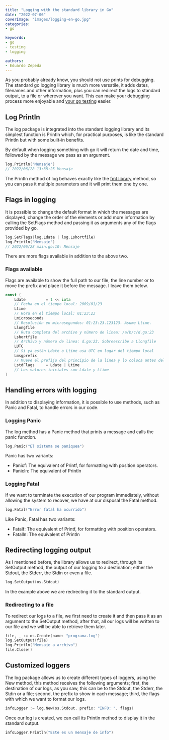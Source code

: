 ```yaml
---
title: "Logging with the standard library in Go"
date: "2022-07-06"
coverImage: "images/logging-en-go.jpg"
categories:
- go

keywords:
- go
- testing
- logging

authors:
- Eduardo Zepeda
---
```


As you probably already know, you should not use prints for debugging. The standard go logging library is much more versatile, it adds dates, filenames and other information, plus you can redirect the logs to standard output, to a file or wherever you want. This can make your debugging process more enjoyable and [your go testing](/blog/go-basic-testing-and-coverage/) easier.

## Log Println

The log package is integrated into the standard logging library and its simplest function is Println which, for practical purposes, is like the standard Println but with some built-in benefits.

By default when logging something with go it will return the date and time, followed by the message we pass as an argument.

```go
log.Println("Mensaje")
// 2022/06/28 13:38:25 Mensaje
```

The Println method of log behaves exactly like the [fmt library](/blog/go-functions-arguments-and-the-fmt-package/) method, so you can pass it multiple parameters and it will print them one by one.

## Flags in logging

It is possible to change the default format in which the messages are displayed, change the order of the elements or add more information by calling the SetFlags method and passing it as arguments any of the flags provided by go.

```go
log.SetFlags(log.Ldate | log.Lshortfile)
log.Println("Mensaje")
// 2022/06/28 main.go:10: Mensaje
```

There are more flags available in addition to the above two.

### Flags available

Flags are available to show the full path to our file, the line number or to move the prefix and place it before the message. I leave them below.

```go
const (
    Ldate         = 1 << iota     
    // Fecha en el tiempo local: 2009/01/23
    Ltime                         
    // Hora en el tiempo local: 01:23:23
    Lmicroseconds                 
    // Resolución en microsegundos: 01:23:23.123123. Asume Ltime.
    Llongfile                     
    // Ruta completa del archivo y número de linea: /a/b/c/d.go:23
    Lshortfile                    
    // Archivo y número de linea: d.go:23. Sobreescribe a Llongfile
    LUTC                          
    // Si ya están Ldate o Ltime usa UTC en lugar del tiempo local
    Lmsgprefix                    
    // Mueve el prefijo del principio de la linea y lo coloca antes del mensaje. 
    LstdFlags     = Ldate | Ltime 
    // Los valores iniciales son Ldate y Ltime
)
```

## Handling errors with logging

In addition to displaying information, it is possible to use methods, such as Panic and Fatal, to handle errors in our code.

### Logging Panic

The log method has a Panic method that prints a message and calls the panic function.

```go
log.Panic("El sistema se paniquea")
```

Panic has two variants:

* Panicf: The equivalent of Printf, for formatting with position operators.
* Panicln: The equivalent of Println

### Logging Fatal

If we want to terminate the execution of our program immediately, without allowing the system to recover, we have at our disposal the Fatal method.

```go
log.Fatal("Error fatal ha ocurrido")
```

Like Panic, Fatal has two variants:

* Fatalf: The equivalent of Printf, for formatting with position operators.
* Fatalln: The equivalent of Println

## Redirecting logging output

As I mentioned before, the library allows us to redirect, through its SetOutput method, the output of our logging to a destination; either the Stdout, the Stderr, the Stdin or even a file.

```go
log.SetOutput(os.Stdout)
```

In the example above we are redirecting it to the standard output.

### Redirecting to a file

To redirect our logs to a file, we first need to create it and then pass it as an argument to the SetOutput method, after that, all our logs will be written to our file and we will be able to retrieve them later.

```go
file, _ := os.Create(name: "programa.log")
log.SetOutput(file)
log.Println("Mensaje a archivo")
file.Close()
```

## Customized loggers

The log package allows us to create different types of loggers, using the New method, this method receives the following arguments; first, the destination of our logs, as you saw, this can be to the Stdout, the Stderr, the Stdin or a file; second, the prefix to show in each message; third, the flags with which we want to format our logs.

```go
infoLogger := log.New(os.Stdout, prefix: "INFO: ", flags)
```

Once our log is created, we can call its Println method to display it in the standard output.

```go
infoLogger.Println("Este es un mensaje de info")
```